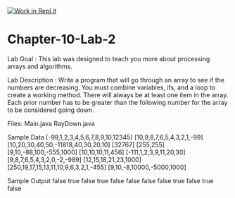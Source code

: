 [![Work in Repl.it](https://classroom.github.com/assets/work-in-replit-14baed9a392b3a25080506f3b7b6d57f295ec2978f6f33ec97e36a161684cbe9.svg)](https://classroom.github.com/online_ide?assignment_repo_id=3946405&assignment_repo_type=AssignmentRepo)
# Chapter-10-Lab-2
Lab Goal :   This lab was designed to teach you more about processing arrays and algorithms.

Lab Description :   Write a program that will go through an array to see if the numbers are decreasing.  You must combine variables, ifs, and a loop to create a working method.  There will always be at least one item in the array.  Each prior number has to be greater than the following number for the array to be considered going down.

Files: Main.java
       RayDown.java

Sample Data
[-99,1,2,3,4,5,6,7,8,9,10,12345]
[10,9,8,7,6,5,4,3,2,1,-99]
[10,20,30,40,50,-11818,40,30,20,10]
[32767]
[255,255]
[9,10,-88,100,-555,1000]
[10,10,10,11,456]
[-111,1,2,3,9,11,20,30]
[9,8,7,6,5,4,3,2,0,-2,-989]
[12,15,18,21,23,1000]
[250,19,17,15,13,11,10,9,6,3,2,1,-455]
[9,10,-8,10000,-5000,1000]



	
Sample Output
false
true
false
true
false
false
false
false
true
false
true
false

